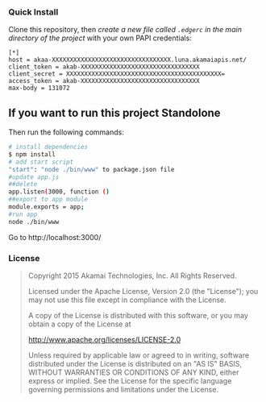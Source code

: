 ### Quick Install

Clone this repository, then _create a new file called `.edgerc` in the main directory of the project_ with your own PAPI credentials:

```plaintext
[*]
host = akaa-XXXXXXXXXXXXXXXXXXXXXXXXXXXXXXXXX.luna.akamaiapis.net/
client_token = akab-XXXXXXXXXXXXXXXXXXXXXXXXXXXXXXXXX
client_secret = XXXXXXXXXXXXXXXXXXXXXXXXXXXXXXXXXXXXXXXXXXX=
access_token = akab-XXXXXXXXXXXXXXXXXXXXXXXXXXXXXXXXX
max-body = 131072
```

## If you want to run this project Standolone
Then run the following commands:

```bash
# install dependencies
$ npm install
# add start script
"start": "node ./bin/www" to package.json file
#update app.js 
##delete 
app.listen(3000, function ()
##export to app module 
module.exports = app;
#run app
node ./bin/www
```

Go to http://localhost:3000/ 

### License

> Copyright 2015 Akamai Technologies, Inc. All Rights Reserved.
> 
> Licensed under the Apache License, Version 2.0 (the "License");
> you may not use this file except in compliance with the License.
>
> A copy of the License is distributed with this software, or you
> may obtain a copy of the License at 
>
>    http://www.apache.org/licenses/LICENSE-2.0
>
> Unless required by applicable law or agreed to in writing, software
> distributed under the License is distributed on an "AS IS" BASIS,
> WITHOUT WARRANTIES OR CONDITIONS OF ANY KIND, either express or implied.
> See the License for the specific language governing permissions and
> limitations under the License.
